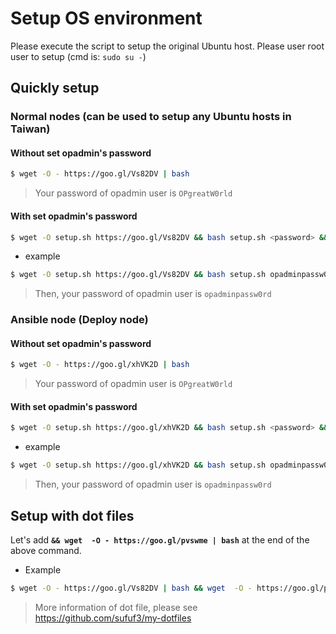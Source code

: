 # Setup OS environment

Please execute the script to setup the original Ubuntu host.
Please user root user to setup (cmd is: `sudo su -`)

## Quickly setup
### Normal nodes (can be used to setup any Ubuntu hosts in Taiwan)
#### Without set opadmin's password
```sh
$ wget -O - https://goo.gl/Vs82DV | bash
```
> Your password of opadmin user is `OPgreatW0rld`

#### With set opadmin's password
```sh
$ wget -O setup.sh https://goo.gl/Vs82DV && bash setup.sh <password> && rm setup.sh
```
- example
```sh
$ wget -O setup.sh https://goo.gl/Vs82DV && bash setup.sh opadminpassw0rd && rm setup.sh
```
> Then, your password of opadmin user is `opadminpassw0rd`

### Ansible node (Deploy node)
#### Without set opadmin's password
```sh
$ wget -O - https://goo.gl/xhVK2D | bash
```
> Your password of opadmin user is `OPgreatW0rld`

#### With set opadmin's password
```sh
$ wget -O setup.sh https://goo.gl/xhVK2D && bash setup.sh <password> && rm setup.sh
```
- example
```sh
$ wget -O setup.sh https://goo.gl/xhVK2D && bash setup.sh opadminpassw0rd && rm setup.sh
```
> Then, your password of opadmin user is `opadminpassw0rd`

## Setup with dot files
Let's add **`&& wget  -O - https://goo.gl/pvswme | bash`** at the end of the above command.
- Example
```sh
$ wget -O - https://goo.gl/Vs82DV | bash && wget  -O - https://goo.gl/pvswme | bash
```
> More information of dot file, please see https://github.com/sufuf3/my-dotfiles
